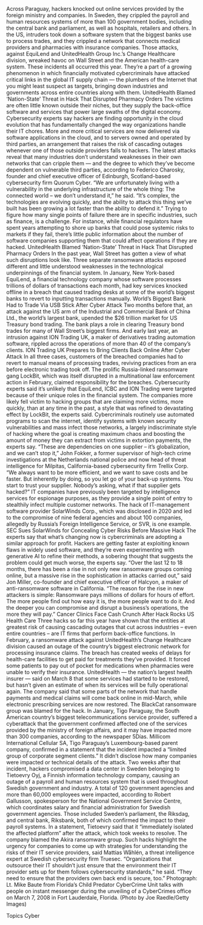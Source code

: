 Across Paraguay, hackers knocked out online services provided by the foreign ministry and companies. In Sweden, they crippled the payroll and human resources systems of more than 100 government bodies, including the central bank and parliament, as well as hospitals, retailers and others.
In the US, intruders took down a software system that the biggest banks use to process trades, and they crippled a network that connects medical providers and pharmacies with insurance companies. Those attacks, against EquiLend and UnitedHealth Group Inc.’s Change Healthcare division, wreaked havoc on Wall Street and the American health-care system.
These incidents all occurred this year. They’re a part of a growing phenomenon in which financially motivated cybercriminals have attacked critical links in the global IT supply chain — the plumbers of the Internet that you might least suspect as targets, bringing down industries and governments across entire countries along with them.
UnitedHealth Blamed ‘Nation-State’ Threat in Hack That Disrupted Pharmacy Orders
The victims are often little known outside their niches, but they supply the back-office software and services that power large swaths of the digital economy.
Cybersecurity experts say hackers are finding opportunity in the cloud evolution that has fundamentally changed the way organizations handle their IT chores. More and more critical services are now delivered via software applications in the cloud, and to servers owned and operated by third parties, an arrangement that raises the risk of cascading outages whenever one of those outside providers falls to hackers.
The latest attacks reveal that many industries don’t understand weaknesses in their own networks that can cripple them — and the degree to which they’ve become dependent on vulnerable third parties, according to Federico Charosky, founder and chief executive officer of Edinburgh, Scotland-based cybersecurity firm Quorum Cyber.
“We are unfortunately living with a vulnerability in the underlying infrastructure of the whole thing: The connected world – we don’t understand it,” he said. “It’s complex, the technologies are evolving quickly, and the ability to attack this thing we’ve built has been growing a lot faster than the ability to defend it.”
Trying to figure how many single points of failure there are in specific industries, such as finance, is a challenge.
For instance, while financial regulators have spent years attempting to shore up banks that could pose systemic risks to markets if they fail, there’s little public information about the number of software companies supporting them that could affect operations if they are hacked.
UnitedHealth Blamed ‘Nation-State’ Threat in Hack That Disrupted Pharmacy Orders
In the past year, Wall Street has gotten a view of what such disruptions look like. Three separate ransomware attacks exposed different and little understood weaknesses in the technological underpinnings of the financial system.
In January, New York-based EquiLend, a financial technology company whose software processes trillions of dollars of transactions each month, had key services knocked offline in a breach that caused trading desks at some of the world’s biggest banks to revert to inputting transactions manually.
World’s Biggest Bank Had to Trade Via USB Stick After Cyber Attack
Two months before that, an attack against the US arm of the Industrial and Commercial Bank of China Ltd., the world’s largest bank, upended the $26 trillion market for US Treasury bond trading. The bank plays a role in clearing Treasury bond trades for many of Wall Street’s biggest firms.
And early last year, an intrusion against ION Trading UK, a maker of derivatives trading automation software, rippled across the operations of more than 40 of the company’s clients.
ION Trading UK Prepares to Bring Clients Back Online After Cyber Attack
In all three cases, customers of the breached companies had to revert to manual means of processing trades, reviving practices from an era before electronic trading took off. The prolific Russia-linked ransomware gang LockBit, which was itself disrupted in a multinational law enforcement action in February, claimed responsibility for the breaches.
Cybersecurity experts said it’s unlikely that EquiLend, ICBC and ION Trading were targeted because of their unique roles in the financial system. The companies more likely fell victim to hacking groups that are claiming more victims, more quickly, than at any time in the past, a style that was refined to devastating effect by LockBit, the experts said.
Cybercriminals routinely use automated programs to scan the internet, identify systems with known security vulnerabilities and mass infect those networks, a largely indiscriminate style of hacking where the goal is creating maximum chaos and boosting the amount of money they can extract from victims in extortion payments, the experts say.
“These are dependencies on one supplier – it’s globalization, and we can’t stop it,” John Fokker, a former supervisor of high-tech crime investigations at the Netherlands national police and now head of threat intelligence for Milpitas, California-based cybersecurity firm Trellix Corp. “We always want to be more efficient, and we want to save costs and be faster. But inherently by doing, so you let go of your back-up systems. You start to trust your supplier. Nobody’s asking, what if that supplier gets hacked?”
IT companies have previously been targeted by intelligence services for espionage purposes, as they provide a single point of entry to stealthily infect multiple customer networks. The hack of IT-management software provider SolarWinds Corp., which was disclosed in 2020 and led to the compromise of nine federal agencies and about 100 companies, allegedly by Russia’s Foreign Intelligence Service, or SVR, is one example.
SEC Sues SolarWinds for Concealing Cyber Risks Before Massive Hack
The experts say that what’s changing now is cybercriminals are adopting a similar approach for profit. Hackers are getting faster at exploiting known flaws in widely used software, and they’re even experimenting with generative AI to refine their methods, a sobering thought that suggests the problem could get much worse, the experts say.
“Over the last 12 to 18 months, there has been a rise in not only new ransomware groups coming online, but a massive rise in the sophistication in attacks carried out,” said Jon Miller, co-founder and chief executive officer of Halcyon, a maker of anti-ransomware software in California. “The reason for the rise in new attackers is simple: Ransomware pays millions of dollars for hours of effort. The more people find out how easy it is, the more people want to do it. And the deeper you can compromise and disrupt a business’s operations, the more they will pay.”
Cancer Clinics Face Cash Crunch After Hack Rocks US Health Care
Three hacks so far this year have shown that the entities at greatest risk of causing cascading outages that cut across industries – even entire countries – are IT firms that perform back-office functions.
In February, a ransomware attack against UnitedHealth’s Change Healthcare division caused an outage of the country’s biggest electronic network for processing insurance claims. The breach has created weeks of delays for health-care facilities to get paid for treatments they’ve provided. It forced some patients to pay out of pocket for medications when pharmacies were unable to verify their insurance.
UnitedHealth — the nation’s largest health insurer — said on March 8 that some services had started to be restored, but hasn’t given an estimate of when its services will be fully operational again. The company said that some parts of the network that handle payments and medical claims will come back online in mid-March, while electronic prescribing services are now restored. The BlackCat ransomware group was blamed for the hack.
In January, Tigo Paraguay, the South American country’s biggest telecommunications service provider, suffered a cyberattack that the government confirmed affected one of the services provided by the ministry of foreign affairs, and it may have impacted more than 300 companies, according to the newspaper 5Días.
Millicom International Cellular SA, Tigo Paraguay’s Luxembourg-based parent company, confirmed in a statement that the incident impacted a “limited group of corporate segment clients.” It didn’t disclose how many companies were impacted or technical details of the attack.
Two weeks after that incident, hackers compromised a data center in Sweden belonging to Tietoevry Oyj, a Finnish information technology company, causing an outage of a payroll and human resources system that is used throughout Swedish government and industry.
A total of 120 government agencies and more than 60,000 employees were impacted, according to Robert Gallusson, spokesperson for the National Government Service Centre, which coordinates salary and financial administration for Swedish government agencies. Those included Sweden’s parliament, the Riksdag, and central bank, Riksbank, both of which confirmed the impact to their payroll systems.
In a statement, Tietoevry said that it “immediately isolated the affected platform” after the attack, which took weeks to resolve. The company blamed the Akira ransomware group.
Such hacks highlight the urgency for companies to come up with strategies for understanding the risks of their IT service providers, said Mattias Wåhlén, a threat intelligence expert at Swedish cybersecurity firm Truesec.
“Organizations that outsource their IT shouldn’t just ensure that the environment their IT provider sets up for them follows cybersecurity standards,” he said. “They need to ensure that the providers own back end is secure, too.”
Photograph: Lt. Mike Baute from Florida’s Child Predator CyberCrime Unit talks with people on instant messenger during the unveiling of a CyberCrimes office on March 7, 2008 in Fort Lauderdale, Florida. (Photo by Joe Raedle/Getty Images)

Topics
Cyber
